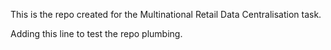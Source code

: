 This is the repo created for the Multinational Retail Data Centralisation task.

Adding this line to test the repo plumbing.

